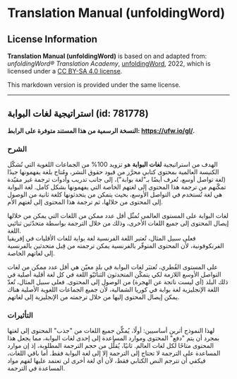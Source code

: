 # Translation Manual (unfoldingWord)

## License Information

**Translation Manual (unfoldingWord)** is based on and adapted from: _unfoldingWord® Translation Academy_, [unfoldingWord](https://unfoldingword.org/utw), 2022, which is licensed under a [CC BY-SA 4.0 license](https://creativecommons.org/licenses/by-sa/4.0/legalcode.en).

This markdown version is provided under the same license.



--------------------------------

## استراتيجية لغات البوابة (id: 781778)

**النسخة الرسمية من هذا المستند متوفرة على الرابط: https://ufw.io/gl/.**

### الشرح

الهدف من استراتيجية **لغات البوابة** هو تزويد 100% من الجماعات اللغوية التي تُشكّل الكنيسة العالمية بمحتوى كتابي محرَّر من قيود حقوق النشر، ومُتاح بلغة يفهمونها جيدًا (لغة تواصل أوسع، تُعرف أيضًا بـ"لغة بوابة")، إلى جانب تدريب وأدوات ترجمة غير مقيّدة تمكّنهم من ترجمة هذا المحتوى إلى لغتهم الخاصة التي يفهمونها بشكل كامل. لغة البوابة هي لغة تُستخدم في التواصل الأوسع، بحيث يتمكن من يتحدثونها كلغة ثانية من الوصول إلى المحتوى من خلالها، ثم ترجمة هذا المحتوى إلى لغتهم الأم.

لغات البوابة على المستوى العالمي تُمثّل أقل عدد ممكن من اللغات التي يمكن من خلالها إيصال المحتوى إلى جميع اللغات الأخرى، وذلك من خلال الترجمة بواسطة متحدّثين ثنائيي اللغة.  
فعلى سبيل المثال، تُعتبر اللغة الفرنسية لغة بوابة للغات الأقليات في إفريقيا الفرنكوفونية، لأن المحتوى المتوفّر بالفرنسية يمكن ترجمته من قِبل متحدثين بالفرنسية إلى لغاتهم الخاصة.

على المستوى القُطري، تُعتبَر لغات البوابة في بلدٍ معيّن هي أقل عدد ممكن من لغات التواصل الأوسع اللازمة لكي يتمكّن المتحدثون الثنائيّو اللغة في كل لغة أقلية أصلية في ذلك البلد (أي ليست ناتجة عن الهجرة) من الوصول إلى المحتوى. فعلى سبيل المثال، تُعدّ اللغة الإنجليزية لغة بوابة في كوريا الشمالية، لأن جميع الجماعات اللغوية الأصلية هناك يمكن إيصال المحتوى إليها من خلال ترجمته من الإنجليزية إلى لغاتهم.

### التأثيرات

لهذا النموذج أثرين أساسيين: أولًا، يُمكِّن جميع اللغات من "جذب" المحتوى إلى لغتها بمجرد أن يتم "دفع" المحتوى وموارد المساعدة إلى إحدى لغات البوابة، مما يجعل هذا المحتوى متاحًا لكل لغات العالم. ثانيًا، يُقلِّل من حجم الترجمة المطلوبة، إذ إن موارد المساعدة على الترجمة لا تحتاج إلى الترجمة إلا إلى لغة البوابة فقط. أما باقي اللغات، فيكفي أن تترجم النص الكتابي فقط، لأن أي لغة أخرى لن تعتمد عليها لفهم مواد المساعدة في الترجمة.


